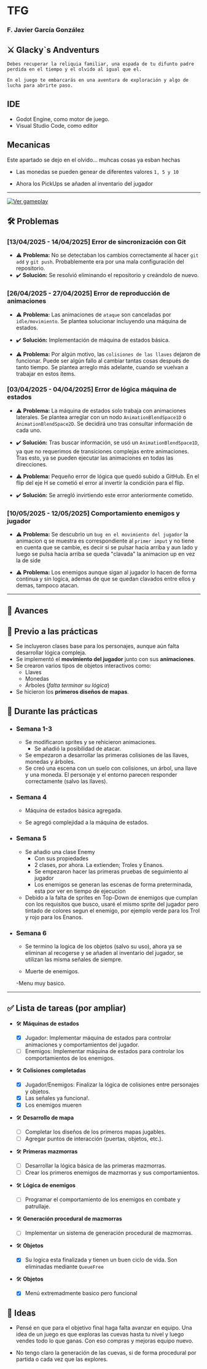 # TFG

### F. Javier García González

## ⚔️ Glacky`s Andventurs

    Debes recuperar la reliquia familiar, una espada de tu difunto padre
    perdida en el tiempo y el olvido al igual que el.

    En el juego te embarcarás en una aventura de exploración y algo de lucha para abrirte paso.

## IDE

- Godot Engine, como motor de juego.
- Visual Studio Code, como editor

## Mecanicas

Este apartado se dejo en el olvido... muhcas cosas ya esban hechas

- Las monedas se pueden genear de diferentes valores `1, 5 y 10`

- Ahora los PickUps se añaden al inventario del jugador

---
[![Ver gameplay](https://img.youtube.com/vi/mQKa92lbnkA/0.jpg)](https://www.youtube.com/watch?v=mQKa92lbnkA)

## 🛠️ Problemas

### [13/04/2025 - 14/04/2025] Error de sincronización con Git

- ⚠️ **Problema:** No se detectaban los cambios correctamente al hacer `git add` y `git push`.
  Probablemente era por una mala configuración del repositorio.
- ✔️ **Solución:** Se resolvió eliminando el repositorio y creándolo de nuevo.

### [26/04/2025 - 27/04/2025] Error de reproducción de animaciones

- ⚠️ **Problema:** Las animaciones de `ataque` son canceladas por `idle/movimiento`. Se plantea solucionar incluyendo una máquina de estados.
- ✔️ **Solución:** Implementación de máquina de estados básica.

- ⚠️ **Problema:** Por algún motivo, las `colisiones de las llaves` dejaron de funcionar. Puede ser algún fallo al cambiar tantas cosas después de tanto tiempo. Se plantea arreglo más adelante, cuando se vuelvan a trabajar en estos ítems.

### [03/04/2025 - 04/04/2025] Error de lógica máquina de estados

- ⚠️ **Problema:** La máquina de estados solo trabaja con animaciones laterales. Se plantea arreglar con un nodo `AnimationBlendSpace1D` o `AnimationBlendSpace2D`. Se decidirá uno tras consultar información de cada uno.
- ✔️ **Solución:** Tras buscar información, se usó un `AnimationBlendSpace1D`, ya que no requerimos de transiciones complejas entre animaciones. Tras esto, ya se pueden ejecutar las animaciones en todas las direcciones.

- ⚠️ **Problema:** Pequeño error de lógica que quedó subido a GitHub. En el flip del eje H se cometió el error al invertir la condición para el flip.
- ✔️ **Solución:** Se arregló invirtiendo este error anteriormente cometido.

### [10/05/2025 - 12/05/2025] Comportamiento enemigos y jugador

- ⚠️ **Problema:** Se descubrio un `bug en el movimiento del jugador` la animacion q se muestra es correspondiente al `primer imput` y no tiene en cuenta que se cambie, es decir si se pulsar hacia arriba y aun lado y luego se pulsa hacia arriba se queda "clavada" la animacion up en vez la de side

- ⚠️ **Problema:** Los enemigos aunque sigan al jugador lo hacen de forma continua y sin logica, ademas de que se quedan clavados entre ellos y demas, tampoco atacan.

---

## 🚀 Avances

## 🔹 Previo a las prácticas

- Se incluyeron clases base para los personajes, aunque aún falta desarrollar lógica compleja.
- Se implementó el **movimiento del jugador** junto con sus **animaciones**.
- Se crearon varios tipos de objetos interactivos como:
  - Llaves
  - Monedas
  - Árboles
  (_falta terminar su lógica_)
- Se hicieron los **primeros diseños de mapas**.

## 🔹 Durante las prácticas

- ### Semana 1-3

  - Se modificaron sprites y se rehicieron animaciones.
    - Se añadió la posibilidad de atacar.
  - Se empezaron a desarrollar las primeras colisiones de las llaves, monedas y árboles.
  - Se creó una escena con un suelo con colisiones, un árbol, una llave y una moneda. El personaje y el entorno parecen responder correctamente (salvo las llaves).

- ### Semana 4

  - Máquina de estados básica agregada.

  - Se agregó complejidad a la máquina de estados.

- ### Semana 5

  - Se añadio una clase Enemy
    - Con sus propiedades
    - 2 clases, por ahora. La extienden; Troles y Enanos.
    - Se empezaron hacer las primeras pruebas de seguimiento al jugador
    - Los enemigos se generan las escenas de forma preterminada, esta por ver en tiempo de ejecucion
  - Debido a la falta de sprites en Top-Down de enemigos que cumplan con los requisitos que busco, usaré el mismo sprite del jugador pero tintado de colores segun el enemigo, por ejemplo verde para los Trol y rojo para los Enanos.

- ### Semana 6

  - Se termino la logica de los objetos (salvo su uso), ahora ya se eliminan al recogerse y se añaden al inventario del jugador, se utilizan las misma señales de siempre.

  - Muerte de enemigos.

  -Menu muy basico.

---

## ✅ Lista de tareas (por ampliar)

- 🛠️ **Máquinas de estados**
  - [x] Jugador: Implementar máquina de estados para controlar animaciones y comportamientos del jugador.
  - [ ] Enemigos: Implementar máquina de estados para controlar los comportamientos de los enemigos.

- 🛠️ **Colisiones completadas**
  - [x] Jugador/Enemigos: Finalizar la lógica de colisiones entre personajes y objetos.
  - [x] Las señales ya funciona!.
  - [x] Los enemigos mueren

- 🛠️ **Desarrollo de mapa**
  - [ ] Completar los diseños de los primeros mapas jugables.
  - [ ] Agregar puntos de interacción (puertas, objetos, etc.).

- 🛠️ **Primeras mazmorras**
  - [ ] Desarrollar la lógica básica de las primeras mazmorras.
  - [ ] Crear los primeros enemigos de mazmorras y sus comportamientos.

- 🛠️ **Lógica de enemigos**
  - [ ] Programar el comportamiento de los enemigos en combate y patrullaje.

- 🛠️ **Generación procedural de mazmorras**
  - [ ] Implementar un sistema de generación procedural de mazmorras.

- 🛠️ **Objetos**

  - [x] Su logica esta finalizada y tienen un buen ciclo de vida. Son eliminadas mediante `QueueFree`

- 🛠️ **Objetos**

  -[x] Menú extremadmente basico pero funcional

## 🧠 Ideas

- Pensé en que para el objetivo final haga falta avanzar en equipo. Una idea de un juego es que exploras las cuevas hasta tu nivel y luego vendes todo lo que ganas. Con eso compras y mejoras equipo nuevo.

- No tengo claro la generación de las cuevas, si de forma procedural por partida o cada vez que las explores.
